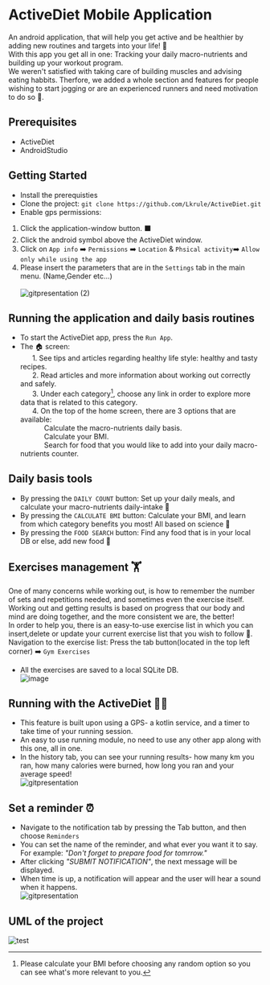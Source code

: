 # ActiveDiet Mobile Application
An android application, that will help you get active and be healthier by adding new routines and targets into your life! :dart: </br>
With this app you get all in one: Tracking your daily macro-nutrients and building up your workout program.</br>
We weren't satisfied with taking care of building muscles and advising eating habbits. Therfore, we added a whole section and features for  people wishing to start jogging or are an experienced runners and need motivation to do so :running:.</br>
## Prerequisites
* ActiveDiet
* AndroidStudio
## Getting Started
* Install the prerequisties
* Clone the project: ```git clone https://github.com/Lkrule/ActiveDiet.git```
* Enable gps permissions:</br>
1. Click the application-window button. :black_large_square:
2. Click the android symbol above the ActiveDiet window. 
3. Click on ```App info``` :arrow_right:	```Permissions``` :arrow_right:	```Location``` & ```Phsical activity```:arrow_right:	```Allow only while using the app```
4. Please insert the parameters that are in the ```Settings``` tab in the main menu. (Name,Gender etc...)
</br></br>
![gitpresentation (2)](https://user-images.githubusercontent.com/56928005/175322864-080bfe7f-b1c6-475d-a0e3-8f75291c6929.png)


## Running the application and daily basis routines
* To start the ActiveDiet app, press the ```Run App```.</br>
* The :house: screen:</br>
&nbsp;&nbsp;&nbsp;&nbsp;&nbsp;&nbsp;1. See tips and articles regarding healthy life style: healthy and tasty recipes.</br>
&nbsp;&nbsp;&nbsp;&nbsp;&nbsp;&nbsp;2. Read articles and more information about working out correctly and safely.</br>
&nbsp;&nbsp;&nbsp;&nbsp;&nbsp;&nbsp;3. Under each category[^1], choose any link in order to explore more data that is related to this category.</br>
&nbsp;&nbsp;&nbsp;&nbsp;&nbsp;&nbsp;4. On the top of the home screen, there are 3 options that are available:</br>
&nbsp;&nbsp;&nbsp;&nbsp;&nbsp;&nbsp;&nbsp;&nbsp;&nbsp;&nbsp;&nbsp;&nbsp;Calculate the macro-nutrients daily basis.</br>
&nbsp;&nbsp;&nbsp;&nbsp;&nbsp;&nbsp;&nbsp;&nbsp;&nbsp;&nbsp;&nbsp;&nbsp;Calculate your BMI.</br>
&nbsp;&nbsp;&nbsp;&nbsp;&nbsp;&nbsp;&nbsp;&nbsp;&nbsp;&nbsp;&nbsp;&nbsp;Search for food that you would like to add into your daily macro-nutrients counter.</br>
## Daily basis tools
* By pressing the `DAILY COUNT` button: Set up your daily meals, and calculate your macro-nutrients daily-intake :green_salad:</br>
* By pressing the `CALCULATE BMI` button: Calculate your BMI, and learn from which category benefits you most! All based on science :muscle:</br>
* By pressing the `FOOD SEARCH` button: Find any food that is in your local DB or else, add new food :poultry_leg:</br>


## Exercises management :weight_lifting:
One of many concerns while working out, is how to remember the number of sets and repetitions needed, and sometimes even the exercise itself.</br>
Working out and getting results is based on progress that our body and mind are doing together, and the more consistent we are, the better!</br>
In order to help you, there is an easy-to-use exercise list in which you can insert,delete or update your current exercise list that you wish to follow :page_facing_up:.</br>
Navigation to the exercise list: Press the tab button(located in the top left corner) :arrow_right:	```Gym Exercises```
* All the exercises are saved to a local SQLite DB.
</br>![image](https://user-images.githubusercontent.com/56928005/175301940-ffead271-3081-4282-ae02-bd87de489512.png)

## Running with the ActiveDiet :running_woman:
* This feature is built upon using a GPS- a kotlin service, and a timer to take time of your running session.</br>
* An easy to use running module, no need to use any other app along with this one, all in one.
* In the history tab, you can see your running results- how many km you ran, how many calories were burned, how long you ran and your average speed!</br>
![gitpresentation](https://user-images.githubusercontent.com/56928005/175313094-9d58a4c8-f767-403f-b50f-9ed2e18234a7.png)



## Set a reminder :alarm_clock:
* Navigate to the notification tab by pressing the Tab button, and then choose ```Reminders```
* You can set the name of the reminder, and what ever you want it to say. For example: _"Don't forget to prepare food for tomrrow."_
* After clicking _"SUBMIT NOTIFICATION"_, the next message will be displayed.</br>
* When time is up, a notification will appear and the user will hear a sound when it happens.</br>
![gitpresentation](https://user-images.githubusercontent.com/56928005/175311928-6c8587c7-df03-458a-b593-57316279fc15.png)










[^1]: Please calculate your BMI before choosing any random option so you can see what's more relevant to you.
## UML of the project
![test](https://user-images.githubusercontent.com/17682527/175359444-de9e977d-6fe1-486e-a9d9-6d02006d953f.png)

